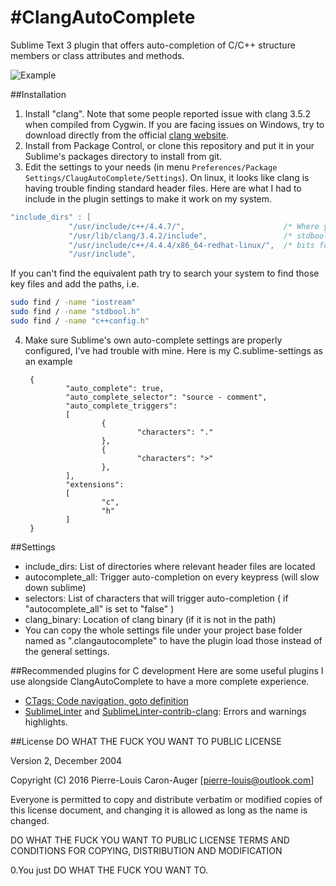 #ClangAutoComplete
=================

Sublime Text 3 plugin that offers auto-completion of C/C++ structure members or class attributes and methods.

![Example](example.png)

##Installation

1. Install "clang". Note that some people reported issue with clang 3.5.2 when compiled from Cygwin. If you are facing issues on Windows, try to download directly from the official [clang website](http://llvm.org/releases/download.html).
2. Install from Package Control, or clone this repository and put it in your Sublime's packages directory to install from git.
3. Edit the settings to your needs (in menu `Preferences/Package Settings/ClaugAutoComplete/Settings`). On linux, it looks like clang is having trouble finding standard header files. Here are what I had to include in the plugin settings to make it work on my system.
        
 ```C
 "include_dirs" : [
              "/usr/include/c++/4.4.7/",                      /* Where you find iostream, vector, etc. */
              "/usr/lib/clang/3.4.2/include",                 /* stdbool, etc */
              "/usr/include/c++/4.4.4/x86_64-redhat-linux/",  /* bits folder */
              "/usr/include",
 ```
 
 If you can't find the equivalent path try to search your system to find those key files and add the paths, i.e.
 
 ```bash
sudo find / -name "iostream"
sudo find / -name "stdbool.h"
sudo find / -name "c++config.h"
 ```
        
4. Make sure Sublime's own auto-complete settings are properly configured, I've had trouble with mine.
Here is my C.sublime-settings as an example


        {
                "auto_complete": true,
                "auto_complete_selector": "source - comment",
                "auto_complete_triggers":
                [
                        {
                                "characters": "."
                        },
                        {
                                "characters": ">"
                        },
                ],
                "extensions":
                [
                        "c",
                        "h"
                ]
        }


##Settings

 - include_dirs: List of directories where relevant header files are located
 - autocomplete_all: Trigger auto-completion on every keypress (will slow down sublime)
 - selectors: List of characters that will trigger auto-completion ( if "autocomplete_all" is set to "false" )
 - clang_binary: Location of clang binary (if it is not in the path)
 - You can copy the whole settings file under your project base folder named as ".clangautocomplete" to have the plugin load those instead of the general settings.

##Recommended plugins for C development
Here are some useful plugins I use alongside ClangAutoComplete to have a more complete experience.
- [CTags: Code navigation, goto definition](https://packagecontrol.io/packages/CTags)
- [SublimeLinter](https://packagecontrol.io/packages/SublimeLinter) and [SublimeLinter-contrib-clang](https://packagecontrol.io/packages/SublimeLinter-contrib-clang): Errors and warnings highlights. 
 
##License
DO WHAT THE FUCK YOU WANT TO PUBLIC LICENSE

Version 2, December 2004

Copyright (C) 2016 Pierre-Louis Caron-Auger [pierre-louis@outlook.com]

Everyone is permitted to copy and distribute verbatim or modified copies of this license document, and changing it is allowed as long as the name is changed.

DO WHAT THE FUCK YOU WANT TO PUBLIC LICENSE TERMS AND CONDITIONS FOR COPYING, DISTRIBUTION AND MODIFICATION

0.You just DO WHAT THE FUCK YOU WANT TO.
